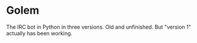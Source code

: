 # Golem

The IRC bot in Python in three versions. Old and unfinished. But "version 1" actually has been working.

